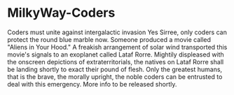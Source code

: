 # MilkyWay-Coders
Coders must unite against intergalactic invasion 
Yes Sirree, only coders can protect the round blue marble now.
Someone produced a movie called "Aliens in Your Hood." 
A freakish arrangement of solar wind transported this movie's signals to an exoplanet called Lataf Rorre.
Mightily displeased with the onscreen depictions of extraterritorials, the natives on Lataf Rorre shall be landing shortly to exact their pound of flesh.
Only the greatest humans, that is the brave, the morally upright, the noble coders can be entrusted to deal with this emergency.
More info to be released shortly.
